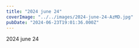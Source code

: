 ```yaml
---
title: "2024 june 24"
coverImage: "../../images/2024-june-24-AzMD.jpg"
pubDate: "2024-06-23T19:01:36.000Z"
---
```


2024 june 24
